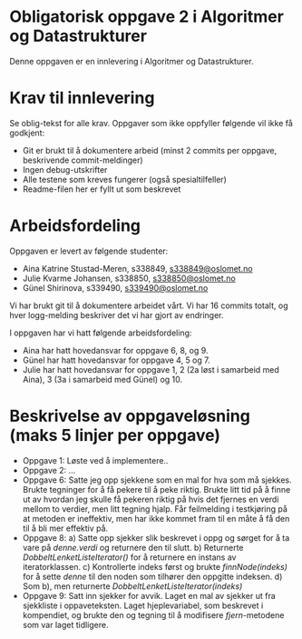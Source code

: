 # Obligatorisk oppgave 2 i Algoritmer og Datastrukturer

Denne oppgaven er en innlevering i Algoritmer og Datastrukturer. 

# Krav til innlevering

Se oblig-tekst for alle krav. Oppgaver som ikke oppfyller følgende vil ikke få godkjent:

* Git er brukt til å dokumentere arbeid (minst 2 commits per oppgave, beskrivende commit-meldinger)	
* Ingen debug-utskrifter
* Alle testene som kreves fungerer (også spesialtilfeller)
* Readme-filen her er fyllt ut som beskrevet

# Arbeidsfordeling

Oppgaven er levert av følgende studenter:
* Aina Katrine Stustad-Meren, s338849, s338849@oslomet.no
* Julie Kvarme Johansen, s338850, s338850@oslomet.no
* Günel Shirinova, s339490, s339490@oslomet.no

Vi har brukt git til å dokumentere arbeidet vårt. Vi har 16 commits totalt, og hver logg-melding beskriver det vi har gjort av endringer.

I oppgaven har vi hatt følgende arbeidsfordeling:
* Aina har hatt hovedansvar for oppgave 6, 8, og 9. 
* Günel har hatt hovedansvar for oppgave 4, 5 og 7. 
* Julie har hatt hovedansvar for oppgave 1, 2 (2a løst i samarbeid med Aina),
 3 (3a i samarbeid med Günel) og 10.  

# Beskrivelse av oppgaveløsning (maks 5 linjer per oppgave)

* Oppgave 1: Løste ved å implementere..
* Oppgave 2: ...
* Oppgave 6: Satte jeg opp sjekkene som en mal for hva som  må sjekkes.
 Brukte tegninger for å få pekere til å peke riktig.
 Brukte litt tid på å finne ut av hvordan jeg skulle få pekeren riktig på hvis det fjernes en verdi mellom to verdier, men litt tegning hjalp.
 Får feilmelding i testkjøring på at metoden er ineffektiv, men har ikke kommet fram til en måte å få den til å bli mer effektiv på.
* Oppgave 8: a) Satte opp sjekker slik beskrevet i oppg og sørget for å ta vare på _denne.verdi_ og returnere den til slutt.
b) Returnerte _DobbeltLenketListeIterator()_ for å returnere en instans av iteratorklassen.
c) Kontrollerte indeks først og brukte _finnNode(indeks)_ for å sette _denne_ til den noden som tilhører den oppgitte indeksen.
d) Som b), men returnerte _DobbeltLenketListeIterator(indeks)_
* Oppgave 9: Satt inn sjekker for avvik. Laget en mal av sjekker ut fra sjekkliste i oppaveteksten.
Laget hjeplevariabel, som beskrevet i kompendiet, og brukte den og tegning til å modifisere _fjern_-metodene som var laget tidligere. 


